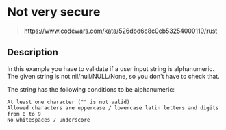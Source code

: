 # Not very secure

> https://www.codewars.com/kata/526dbd6c8c0eb53254000110/rust

## Description

In this example you have to validate if a user input string is alphanumeric. The given string is not nil/null/NULL/None, so you don't have to check that.

The string has the following conditions to be alphanumeric:

    At least one character ("" is not valid)
    Allowed characters are uppercase / lowercase latin letters and digits from 0 to 9
    No whitespaces / underscore


